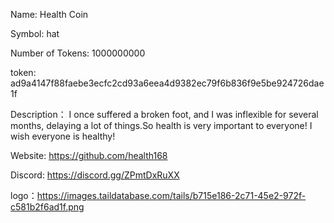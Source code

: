 Name: Health Coin

Symbol: hat

Number of Tokens: 1000000000

token: 
ad9a4147f88faebe3ecfc2cd93a6eea4d9382ec79f6b836f9e5be924726dae1f

Description：
I once suffered a broken foot, and I was inflexible for several months, delaying a lot of things.So health is very important to everyone! I wish everyone is healthy!

Website: https://github.com/health168

Discord: https://discord.gg/ZPmtDxRuXX

logo：https://images.taildatabase.com/tails/b715e186-2c71-45e2-972f-c581b2f6ad1f.png

